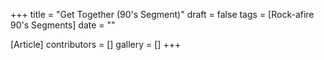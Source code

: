 +++
title = "Get Together (90's Segment)"
draft = false
tags = [Rock-afire 90's Segments]
date = ""

[Article]
contributors = []
gallery = []
+++